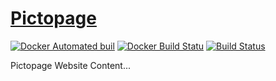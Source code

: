 # [Pictopage](http://pictopage.com)

[![Docker Automated buil](https://img.shields.io/docker/automated/jrottenberg/ffmpeg.svg)](https://hub.docker.com/r/artemas/pictopage/)
[![Docker Build Statu](https://img.shields.io/docker/build/artemas/pictopage.svg)](https://hub.docker.com/r/artemas/pictopage/)
[![Build Status](https://travis-ci.org/Artemas-Muzanenhamo/pictopage.svg?branch=develop)](https://travis-ci.org/Artemas-Muzanenhamo/pictopage)

Pictopage Website Content...
